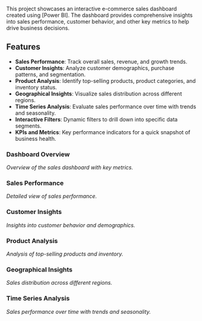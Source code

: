 This project showcases an interactive e-commerce sales dashboard created using [Power BI]. The dashboard provides comprehensive insights into sales performance, customer behavior, and other key metrics to help drive business decisions.

## Features

- **Sales Performance**: Track overall sales, revenue, and growth trends.
- **Customer Insights**: Analyze customer demographics, purchase patterns, and segmentation.
- **Product Analysis**: Identify top-selling products, product categories, and inventory status.
- **Geographical Insights**: Visualize sales distribution across different regions.
- **Time Series Analysis**: Evaluate sales performance over time with trends and seasonality.
- **Interactive Filters**: Dynamic filters to drill down into specific data segments.
- **KPIs and Metrics**: Key performance indicators for a quick snapshot of business health.

### Dashboard Overview
*Overview of the sales dashboard with key metrics.*

### Sales Performance
*Detailed view of sales performance.*

### Customer Insights
*Insights into customer behavior and demographics.*

### Product Analysis
*Analysis of top-selling products and inventory.*

### Geographical Insights
*Sales distribution across different regions.*

### Time Series Analysis
*Sales performance over time with trends and seasonality.*
